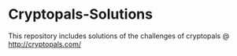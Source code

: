 # Cryptopals-Solutions
This repository includes solutions of the challenges of cryptopals @ http://cryptopals.com/

